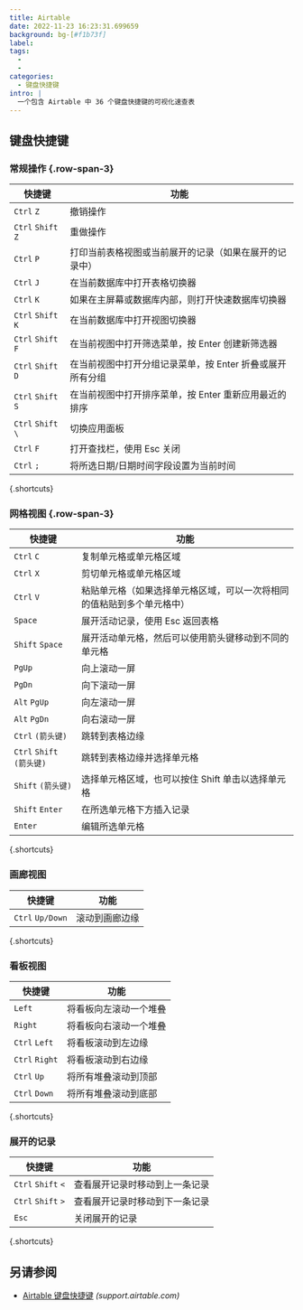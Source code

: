 ```yaml
---
title: Airtable
date: 2022-11-23 16:23:31.699659
background: bg-[#f1b73f]
label:
tags:
  -
  -
categories:
  - 键盘快捷键
intro: |
  一个包含 Airtable 中 36 个键盘快捷键的可视化速查表
---
```


## 键盘快捷键

### 常规操作 {.row-span-3}

| 快捷键             | 功能                                                                                             |
| ------------------ | ------------------------------------------------------------------------------------------------ |
| `Ctrl` `Z`         | 撤销操作                                                                                         |
| `Ctrl` `Shift` `Z` | 重做操作                                                                                         |
| `Ctrl` `P`         | 打印当前表格视图或当前展开的记录（如果在展开的记录中）                                             |
| `Ctrl` `J`         | 在当前数据库中打开表格切换器                                                                       |
| `Ctrl` `K`         | 如果在主屏幕或数据库内部，则打开快速数据库切换器                                                   |
| `Ctrl` `Shift` `K` | 在当前数据库中打开视图切换器                                                                       |
| `Ctrl` `Shift` `F` | 在当前视图中打开筛选菜单，按 Enter 创建新筛选器                                                    |
| `Ctrl` `Shift` `D` | 在当前视图中打开分组记录菜单，按 Enter 折叠或展开所有分组                                          |
| `Ctrl` `Shift` `S` | 在当前视图中打开排序菜单，按 Enter 重新应用最近的排序                                              |
| `Ctrl` `Shift` `\` | 切换应用面板                                                                                     |
| `Ctrl` `F`         | 打开查找栏，使用 Esc 关闭                                                                          |
| `Ctrl` `;`         | 将所选日期/日期时间字段设置为当前时间                                                              |

{.shortcuts}

### 网格视图 {.row-span-3}

| 快捷键                    | 功能                                                                                                   |
| ------------------------- | ------------------------------------------------------------------------------------------------------ |
| `Ctrl` `C`                | 复制单元格或单元格区域                                                                                 |
| `Ctrl` `X`                | 剪切单元格或单元格区域                                                                                 |
| `Ctrl` `V`                | 粘贴单元格（如果选择单元格区域，可以一次将相同的值粘贴到多个单元格中）                                   |
| `Space`                   | 展开活动记录，使用 Esc 返回表格                                                                        |
| `Shift` `Space`           | 展开活动单元格，然后可以使用箭头键移动到不同的单元格                                                   |
| `PgUp`                    | 向上滚动一屏                                                                                           |
| `PgDn`                    | 向下滚动一屏                                                                                           |
| `Alt` `PgUp`              | 向左滚动一屏                                                                                           |
| `Alt` `PgDn`              | 向右滚动一屏                                                                                           |
| `Ctrl` `(箭头键)`         | 跳转到表格边缘                                                                                         |
| `Ctrl` `Shift` `(箭头键)` | 跳转到表格边缘并选择单元格                                                                             |
| `Shift` `(箭头键)`        | 选择单元格区域，也可以按住 Shift 单击以选择单元格                                                      |
| `Shift` `Enter`           | 在所选单元格下方插入记录                                                                               |
| `Enter`                   | 编辑所选单元格                                                                                         |

{.shortcuts}

### 画廊视图

| 快捷键           | 功能              |
| ---------------- | ----------------- |
| `Ctrl` `Up/Down` | 滚动到画廊边缘    |

{.shortcuts}

### 看板视图

| 快捷键         | 功能                                  |
| -------------- | ------------------------------------- |
| `Left`         | 将看板向左滚动一个堆叠                |
| `Right`        | 将看板向右滚动一个堆叠                |
| `Ctrl` `Left`  | 将看板滚动到左边缘                    |
| `Ctrl` `Right` | 将看板滚动到右边缘                    |
| `Ctrl` `Up`    | 将所有堆叠滚动到顶部                  |
| `Ctrl` `Down`  | 将所有堆叠滚动到底部                  |

{.shortcuts}

### 展开的记录

| 快捷键             | 功能                                                         |
| ------------------ | ------------------------------------------------------------ |
| `Ctrl` `Shift` `<` | 查看展开记录时移动到上一条记录                                 |
| `Ctrl` `Shift` `>` | 查看展开记录时移动到下一条记录                                 |
| `Esc`              | 关闭展开的记录                                               |

{.shortcuts}

## 另请参阅

- [Airtable 键盘快捷键](https://support.airtable.com/hc/en-us/articles/204143385-Airtable-keyboard-shortcuts)
  _(support.airtable.com)_
